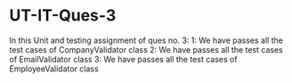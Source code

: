# UT-IT-Ques-3
In this Unit and testing assignment of ques no. 3:
1: We have passes all the test cases of CompanyValidator class
2: We have passes all the test cases of EmailValidator class
3: We have passes all the test cases of EmployeeValidator class
